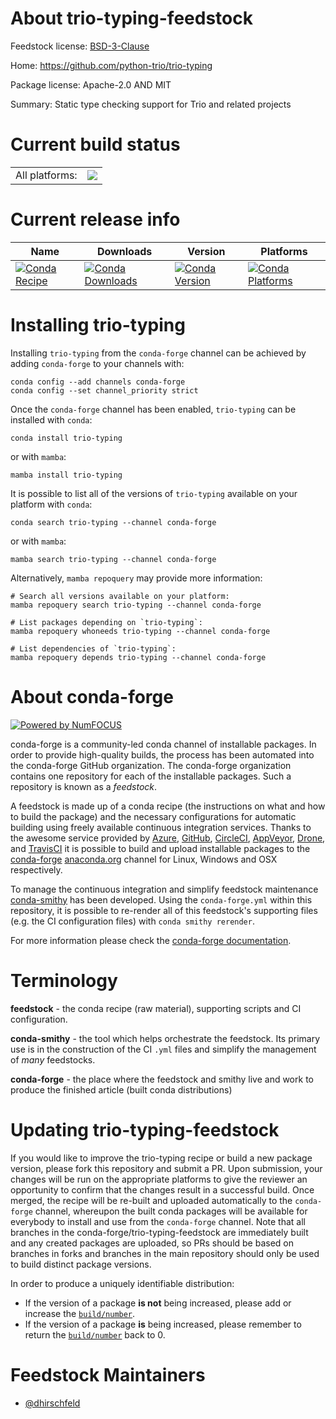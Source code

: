About trio-typing-feedstock
===========================

Feedstock license: [BSD-3-Clause](https://github.com/conda-forge/trio-typing-feedstock/blob/main/LICENSE.txt)

Home: https://github.com/python-trio/trio-typing

Package license: Apache-2.0 AND MIT

Summary: Static type checking support for Trio and related projects

Current build status
====================


<table><tr><td>All platforms:</td>
    <td>
      <a href="https://dev.azure.com/conda-forge/feedstock-builds/_build/latest?definitionId=19756&branchName=main">
        <img src="https://dev.azure.com/conda-forge/feedstock-builds/_apis/build/status/trio-typing-feedstock?branchName=main">
      </a>
    </td>
  </tr>
</table>

Current release info
====================

| Name | Downloads | Version | Platforms |
| --- | --- | --- | --- |
| [![Conda Recipe](https://img.shields.io/badge/recipe-trio--typing-green.svg)](https://anaconda.org/conda-forge/trio-typing) | [![Conda Downloads](https://img.shields.io/conda/dn/conda-forge/trio-typing.svg)](https://anaconda.org/conda-forge/trio-typing) | [![Conda Version](https://img.shields.io/conda/vn/conda-forge/trio-typing.svg)](https://anaconda.org/conda-forge/trio-typing) | [![Conda Platforms](https://img.shields.io/conda/pn/conda-forge/trio-typing.svg)](https://anaconda.org/conda-forge/trio-typing) |

Installing trio-typing
======================

Installing `trio-typing` from the `conda-forge` channel can be achieved by adding `conda-forge` to your channels with:

```
conda config --add channels conda-forge
conda config --set channel_priority strict
```

Once the `conda-forge` channel has been enabled, `trio-typing` can be installed with `conda`:

```
conda install trio-typing
```

or with `mamba`:

```
mamba install trio-typing
```

It is possible to list all of the versions of `trio-typing` available on your platform with `conda`:

```
conda search trio-typing --channel conda-forge
```

or with `mamba`:

```
mamba search trio-typing --channel conda-forge
```

Alternatively, `mamba repoquery` may provide more information:

```
# Search all versions available on your platform:
mamba repoquery search trio-typing --channel conda-forge

# List packages depending on `trio-typing`:
mamba repoquery whoneeds trio-typing --channel conda-forge

# List dependencies of `trio-typing`:
mamba repoquery depends trio-typing --channel conda-forge
```


About conda-forge
=================

[![Powered by
NumFOCUS](https://img.shields.io/badge/powered%20by-NumFOCUS-orange.svg?style=flat&colorA=E1523D&colorB=007D8A)](https://numfocus.org)

conda-forge is a community-led conda channel of installable packages.
In order to provide high-quality builds, the process has been automated into the
conda-forge GitHub organization. The conda-forge organization contains one repository
for each of the installable packages. Such a repository is known as a *feedstock*.

A feedstock is made up of a conda recipe (the instructions on what and how to build
the package) and the necessary configurations for automatic building using freely
available continuous integration services. Thanks to the awesome service provided by
[Azure](https://azure.microsoft.com/en-us/services/devops/), [GitHub](https://github.com/),
[CircleCI](https://circleci.com/), [AppVeyor](https://www.appveyor.com/),
[Drone](https://cloud.drone.io/welcome), and [TravisCI](https://travis-ci.com/)
it is possible to build and upload installable packages to the
[conda-forge](https://anaconda.org/conda-forge) [anaconda.org](https://anaconda.org/)
channel for Linux, Windows and OSX respectively.

To manage the continuous integration and simplify feedstock maintenance
[conda-smithy](https://github.com/conda-forge/conda-smithy) has been developed.
Using the ``conda-forge.yml`` within this repository, it is possible to re-render all of
this feedstock's supporting files (e.g. the CI configuration files) with ``conda smithy rerender``.

For more information please check the [conda-forge documentation](https://conda-forge.org/docs/).

Terminology
===========

**feedstock** - the conda recipe (raw material), supporting scripts and CI configuration.

**conda-smithy** - the tool which helps orchestrate the feedstock.
                   Its primary use is in the construction of the CI ``.yml`` files
                   and simplify the management of *many* feedstocks.

**conda-forge** - the place where the feedstock and smithy live and work to
                  produce the finished article (built conda distributions)


Updating trio-typing-feedstock
==============================

If you would like to improve the trio-typing recipe or build a new
package version, please fork this repository and submit a PR. Upon submission,
your changes will be run on the appropriate platforms to give the reviewer an
opportunity to confirm that the changes result in a successful build. Once
merged, the recipe will be re-built and uploaded automatically to the
`conda-forge` channel, whereupon the built conda packages will be available for
everybody to install and use from the `conda-forge` channel.
Note that all branches in the conda-forge/trio-typing-feedstock are
immediately built and any created packages are uploaded, so PRs should be based
on branches in forks and branches in the main repository should only be used to
build distinct package versions.

In order to produce a uniquely identifiable distribution:
 * If the version of a package **is not** being increased, please add or increase
   the [``build/number``](https://docs.conda.io/projects/conda-build/en/latest/resources/define-metadata.html#build-number-and-string).
 * If the version of a package **is** being increased, please remember to return
   the [``build/number``](https://docs.conda.io/projects/conda-build/en/latest/resources/define-metadata.html#build-number-and-string)
   back to 0.

Feedstock Maintainers
=====================

* [@dhirschfeld](https://github.com/dhirschfeld/)

